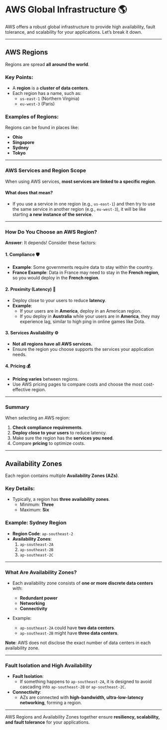 # AWS Global Infrastructure 🌎

AWS offers a robust global infrastructure to provide high availability, fault tolerance, and scalability for your applications. Let’s break it down.

---

## **AWS Regions**

Regions are spread **all around the world**.  

### **Key Points**:
- A **region** is a **cluster of data centers**.  
- Each region has a name, such as:
  - `us-east-1` (Northern Virginia)  
  - `eu-west-3` (Paris)  

### **Examples of Regions**:
Regions can be found in places like:  
- **Ohio**  
- **Singapore**  
- **Sydney**  
- **Tokyo**

---

### **AWS Services and Region Scope**

When using AWS services, **most services are linked to a specific region**.  

#### **What does that mean?**
- If you use a service in one region (e.g., `us-east-1`) and then try to use the same service in another region (e.g., `eu-west-3`), it will be like starting **a new instance of the service**.  

---

### **How Do You Choose an AWS Region?**  

**Answer**: It depends! Consider these factors:  

#### 1. **Compliance** 🛡️  
- **Example**: Some governments require data to stay within the country.  
- **France Example**: Data in France may need to stay in the **French region**, so you would deploy in the **French region**.  

#### 2. **Proximity (Latency)** 🚀  
- Deploy close to your users to reduce **latency**.  
- **Example**:  
  - If your users are in **America**, deploy in an American region.  
  - If you deploy in **Australia** while your users are in **America**, they may experience lag, similar to high ping in online games like Dota.  

#### 3. **Services Availability** ⚙️  
- **Not all regions have all AWS services.**  
- Ensure the region you choose supports the services your application needs.  

#### 4. **Pricing** 💰  
- **Pricing varies** between regions.  
- Use AWS pricing pages to compare costs and choose the most cost-effective region.

---

### **Summary**  
When selecting an AWS region:  
1. **Check compliance requirements**.  
2. **Deploy close to your users** to reduce latency.  
3. Make sure the region has the **services you need**.  
4. Compare **pricing** to optimize costs.  

---

## **Availability Zones**

Each region contains multiple **Availability Zones (AZs)**.  

### **Key Details**:
- Typically, a region has **three availability zones**.  
  - Minimum: **Three**  
  - Maximum: **Six**  

### **Example: Sydney Region**  
- **Region Code**: `ap-southeast-2`  
- **Availability Zones**:  
  1. `ap-southeast-2A`  
  2. `ap-southeast-2B`  
  3. `ap-southeast-2C`  

---

### **What Are Availability Zones?**  
- Each availability zone consists of **one or more discrete data centers** with:  
  - **Redundant power**  
  - **Networking**  
  - **Connectivity**  

- Example:  
  - `ap-southeast-2A` could have **two data centers**.  
  - `ap-southeast-2B` might have **three data centers**.  

**Note**: AWS does not disclose the exact number of data centers in each availability zone.

---

### **Fault Isolation and High Availability**  
- **Fault Isolation**:  
  - If something happens to `ap-southeast-2A`, it is designed to avoid cascading into `ap-southeast-2B` or `ap-southeast-2C`.  
- **Connectivity**:  
  - AZs are connected with **high-bandwidth, ultra-low-latency networking**, forming a region.  

---

AWS Regions and Availability Zones together ensure **resiliency, scalability, and fault tolerance** for your applications.
